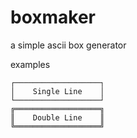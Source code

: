 # boxmaker
a simple ascii box generator

examples
```
┌───────────────────┐
│    Single Line    │
└───────────────────┘
╔═══════════════════╗
║    Double Line    ║
╚═══════════════════╝
```